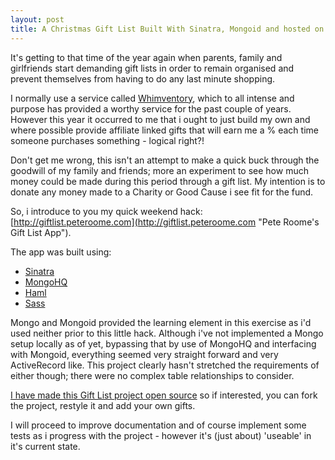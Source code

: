 ```yaml
---
layout: post
title: A Christmas Gift List Built With Sinatra, Mongoid and hosted on Heroku.
---
```


It's getting to that time of the year again when parents, family and girlfriends start demanding gift lists in order to remain organised and prevent themselves from having to do any last minute shopping.

I normally use a service called [Whimventory](http://www.whimventory.com/ "Whimventory - Wishlists"), which to all intense and purpose has provided a worthy service for the past couple of years. However this year it occurred to me that i ought to just build my own and where possible provide affiliate linked gifts that will earn me a % each time someone purchases something - logical right?!

Don't get me wrong, this isn't an attempt to make a quick buck through the goodwill of my family and friends; more an experiment to see how much money could be made during this period through a gift list. My intention is to donate any money made to a Charity or Good Cause i see fit for the fund.

So, i introduce to you my quick weekend hack: [http://giftlist.peteroome.com](http://giftlist.peteroome.com "Pete Roome's Gift List App").

The app was built using:
* [Sinatra](http://www.sinatrarb.com/)
* [MongoHQ](http://www.mongohq.com/home)
* [Haml](http://haml.info/)
* [Sass](http://sass-lang.com/)

Mongo and Mongoid provided the learning element in this exercise as i'd used neither prior to this little hack. Although i've not implemented a Mongo setup locally as of yet, bypassing that by use of MongoHQ and interfacing with Mongoid, everything seemed very straight forward and very ActiveRecord like. This project clearly hasn't stretched the requirements of either though; there were no complex table relationships to consider.

[I have made this Gift List project open source](https://github.com/coolbox/giftlist "The Gift List App on Github") so if interested, you can fork the project, restyle it and add your own gifts.

I will proceed to improve documentation and of course implement some tests as i progress with the project - however it's (just about) 'useable' in it's current state.